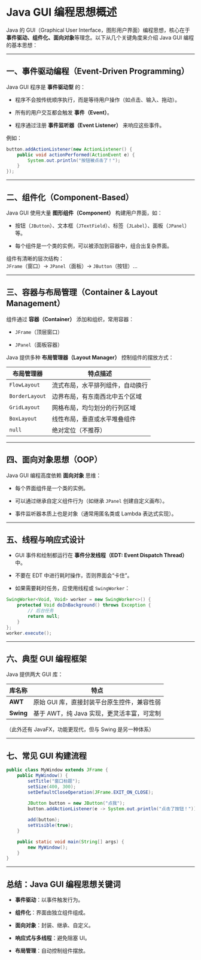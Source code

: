 
# Java GUI 编程思想概述

Java 的 GUI（Graphical User Interface，图形用户界面）编程思想，核心在于**事件驱动、组件化、面向对象**等理念。以下从几个关键角度来介绍 Java GUI 编程的基本思想：

---

## 一、事件驱动编程（Event-Driven Programming）

Java GUI 程序是 **事件驱动型** 的：

- 程序不会按传统顺序执行，而是等待用户操作（如点击、输入、拖动）。
    
- 所有的用户交互都会触发 **事件（Event）**。
    
- 程序通过注册 **事件监听器（Event Listener）** 来响应这些事件。
    

例如：

```java
button.addActionListener(new ActionListener() {
    public void actionPerformed(ActionEvent e) {
        System.out.println("按钮被点击了！");
    }
});
```

---

## 二、组件化（Component-Based）

Java GUI 使用大量 **图形组件（Component）** 构建用户界面，如：

- 按钮（`JButton`）、文本框（`JTextField`）、标签（`JLabel`）、面板（`JPanel`）等。
    
- 每个组件是一个类的实例，可以被添加到容器中，组合出复杂界面。
    

组件有清晰的层次结构：  
`JFrame`（窗口）→ `JPanel`（面板）→ `JButton`（按钮）...

---

## 三、容器与布局管理（Container & Layout Management）

组件通过 **容器（Container）** 添加和组织，常用容器：

- `JFrame`（顶层窗口）
    
- `JPanel`（面板容器）
    

Java 提供多种 **布局管理器（Layout Manager）** 控制组件的摆放方式：

|布局管理器|特点描述|
|---|---|
|`FlowLayout`|流式布局，水平排列组件，自动换行|
|`BorderLayout`|边界布局，有东南西北中五个区域|
|`GridLayout`|网格布局，均匀划分的行列区域|
|`BoxLayout`|线性布局，垂直或水平堆叠组件|
|`null`|绝对定位（不推荐）|

---

## 四、面向对象思想（OOP）

Java GUI 编程高度依赖 **面向对象** 思维：

- 每个界面组件是一个类的实例。
    
- 可以通过继承自定义组件行为（如继承 `JPanel` 创建自定义画布）。
    
- 事件监听器本质上也是对象（通常用匿名类或 Lambda 表达式实现）。
    

---

## 五、线程与响应式设计

- GUI 事件和绘制都运行在 **事件分发线程（EDT: Event Dispatch Thread）** 中。
    
- 不要在 EDT 中进行耗时操作，否则界面会“卡住”。
    
- 如果需要耗时任务，应使用线程或 `SwingWorker`：
    

```java
SwingWorker<Void, Void> worker = new SwingWorker<>() {
    protected Void doInBackground() throws Exception {
        // 后台任务
        return null;
    }
};
worker.execute();
```

---

## 六、典型 GUI 编程框架

Java 提供两大 GUI 库：

|库名称|特点|
|---|---|
|**AWT**|原始 GUI 库，直接封装平台原生控件，兼容性弱|
|**Swing**|基于 AWT，纯 Java 实现，更灵活丰富，可定制|

（此外还有 JavaFX，功能更现代，但与 Swing 是另一种体系）

---

## 七、常见 GUI 构建流程

```java
public class MyWindow extends JFrame {
    public MyWindow() {
        setTitle("窗口标题");
        setSize(400, 300);
        setDefaultCloseOperation(JFrame.EXIT_ON_CLOSE);
        
        JButton button = new JButton("点我");
        button.addActionListener(e -> System.out.println("点击了按钮！"));

        add(button);
        setVisible(true);
    }

    public static void main(String[] args) {
        new MyWindow();
    }
}
```

---

## 总结：Java GUI 编程思想关键词

- **事件驱动**：以事件触发行为。
    
- **组件化**：界面由独立组件组成。
    
- **面向对象**：封装、继承、自定义。
    
- **响应式与多线程**：避免阻塞 UI。
    
- **布局管理**：自动控制组件摆放。
    